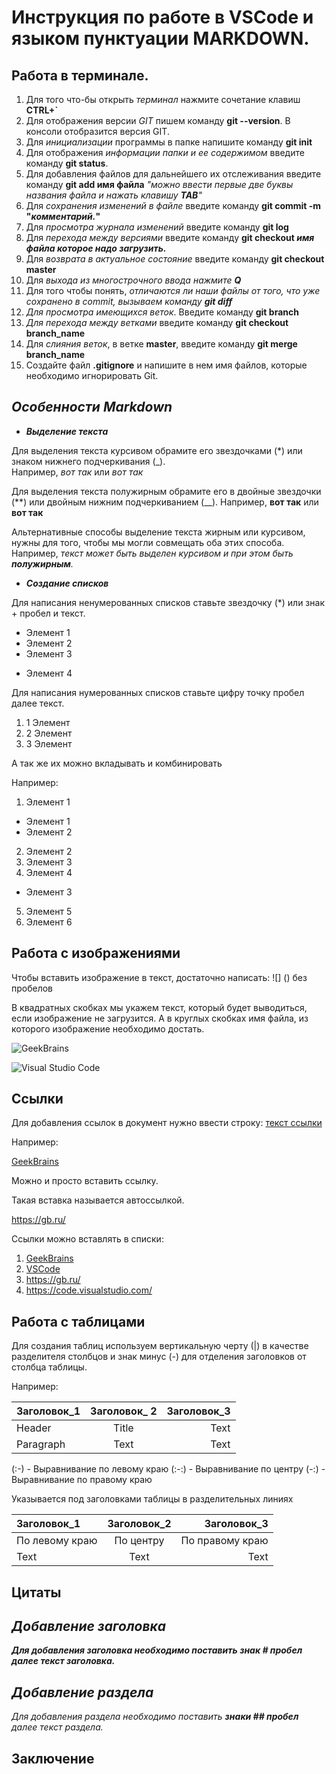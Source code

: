# Инструкция по работе в **VSCode** и языком пунктуации **MARKDOWN.**

## Работа в терминале.

1. Для того что-бы открыть *терминал* нажмите сочетание клавиш **CTRL+`**
2. Для отображения версии *GIT* пишем команду **git --version**. В консоли отобразится версия GIT.
3. Для *инициализации* программы в папке напишите команду **git init**
4. Для отображения *информации папки и ее содержимом* введите команду **git status**.
5. Для добавления файлов для дальнейшего их отслеживания введите команду **git add имя файла** *"можно ввести первые две буквы названия файла и нажать клавишу **TAB**"*
6. Для *сохранения изменений в файле* введите команду **git commit -m "*комментарий.*"**
7. Для *просмотра журнала изменений* введите команду **git log**
8. Для *перехода между версиями* введите команду **git checkout *имя файла которое надо загрузить.***
9. Для *возврата в актуальное состояние* введите команду **git checkout master**
10. Для *выхода из многострочного ввода нажмите **Q***
11. Для того чтобы понять, *отличаются ли наши
файлы от того, что уже сохранено в commit, вызываем команду **git diff***
12. *Для просмотра имеющихся веток*. Введите команду **git branch** 
13. *Для перехода между ветками* введите команду **git checkout branch_name** 
14. Для *слияния веток*, в ветке **master**, введите команду **git merge branch_name**
15. Создайте файл **.gitignore** и напишите в нем имя файлов, которые необходимо игнорировать Git.

## *Особенности Markdown*

*  ***Выделение текста***

Для выделения текста курсивом обрамите его звездочками (*) или знаком нижнего подчеркивания (_).  
Например, *вот так* или _вот так_

Для выделения текста полужирным обрамите его в двойные звездочки (**) или двойным нижним подчеркиванием (__). 
Например, **вот так** или __вот так__

 Альтернативные способы выделение текста жирным или курсивом, нужны для того,
чтобы мы могли совмещать оба этих способа. Например, _текст может быть выделен
курсивом и при этом быть **полужирным**._

* ***Создание списков***

Для написания ненумерованных списков ставьте звездочку (*) или знак + пробел и текст. 

* Элемент 1
* Элемент 2
* Элемент 3
+ Элемент 4

Для написания нумерованных списков ставьте цифру точку пробел далее текст.

1. 1 Элемент
2. 2 Элемент
3. 3 Элемент

А так же их можно вкладывать и комбинировать

Например:

1. Элемент 1
* Элемент 1
* Элемент 2
2. Элемент 2
1. Элемент 3
2. Элемент 4
* Элемент 3
5. Элемент 5
6. Элемент 6

## Работа с изображениями

Чтобы вставить изображение в текст, достаточно написать: ![] () без пробелов

В квадратных скобках мы укажем текст, который будет выводиться, если изображение не загрузится.
А в круглых скобках имя файла, из которого изображение необходимо достать.

![GeekBrains](gb.jpg)

![Visual Studio Code](vsCode.jpg)

## Ссылки

Для добавления ссылок в документ нужно ввести строку: [текст ссылки](url)

Например:

[GeekBrains](https://gb.ru/)

Можно и просто вставить ссылку.

Такая вставка называется автоссылкой.

https://gb.ru/

Ссылки можно вставлять в списки:
1. [GeekBrains](https://gb.ru/)
1. [VSCode](https://code.visualstudio.com/)
1. https://gb.ru/
1. https://code.visualstudio.com/

## Работа с таблицами

Для создания таблиц используем вертикальную черту (|) в качестве разделителя столбцов и знак минус (-) для отделения заголовков от столбца таблицы.

Например:

|Заголовок_1|Заголовок_ 2|Заголовок_3|
|:-|:-:|-:|
|Header|Title|Text|
|Paragraph|Text|Text|\

(:-) - Выравнивание по левому краю
(:-:) - Выравнивание по центру
(-:) - Выравнивание по правому краю

Указывается под заголовками таблицы в разделительных линиях


|   Заголовок_1   |   Заголовок_2   |   Заголовок_3   |
|:-|:-:|-:|
|По левому краю|По центру|По правому краю|
|Text|Text|Text|

## Цитаты


##  ***Добавление заголовка***

***Для добавления заголовка необходимо поставить знак # пробел далее текст заголовка.***

## ***Добавление раздела***

_Для добавления раздела необходимо поставить **знаки ## пробел** далее текст раздела._

## Заключение